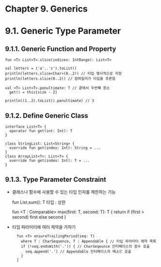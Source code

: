 # Chapter 9. Generics

# 9.1. Generic Type Parameter

## 9.1.1. Generic Function and Property

    fun <T> List<T>.slice(indices: IntRange): List<T>
    
    val letters = ('a'..'z').toList()
    println(letters.slice<Char>(0..2)) // 타입 명시적으로 지정
    println(letters.slice(0..2)) // 컴파일러가 타입을 추론함
    
    val <T> List<T>.penultimate: T // 끝에서 두번째 원소
      get() = this[size - 2]
    
    println((1..2).toList().penultimate) // 3

## 9.1.2. Define Generic Class

    interface List<T> {
      operator fun get(int: Int): T
    }
    
    class StringList: List<String> {
      override fun get(index: Int): String = ...
    }
    class ArrayList<T>: List<T> {
      override fun get(index: Int): T = ...
    }

## 9.1.3. Type Parameter Constraint

- 클래스나 함수에 사용할 수 있는 타입 인자를 제한하는 기능

    fun <T : Number> List<T>.sum(): T
       타입 : 상한
    
    fun <T : Comparable<T>> max(first: T, second: T): T {
      return if (first > second) first else second
    }

- 타입 파라미터에 여러 제약을 가하기

        fun <T> ensureTrailingPeriod(seq: T)
          where T : CharSequence, T : Appendable { // 타입 파라미터 제약 목록
          if (!seq.endsWith('.')) { // CharSeqeunce 인터페이스의 함수 호출
            seq.append('.') // Appendable 인터페이스의 메소드 호출
          }
        }

